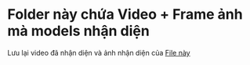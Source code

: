 # Folder này chứa Video + Frame ảnh mà models  nhận diện

Lưu lại  video đã nhận diện và ảnh nhận diện  của [File này](../Use/Sử%20dụng%20model%20Video%20V3.2%203D%20CNN.py)
